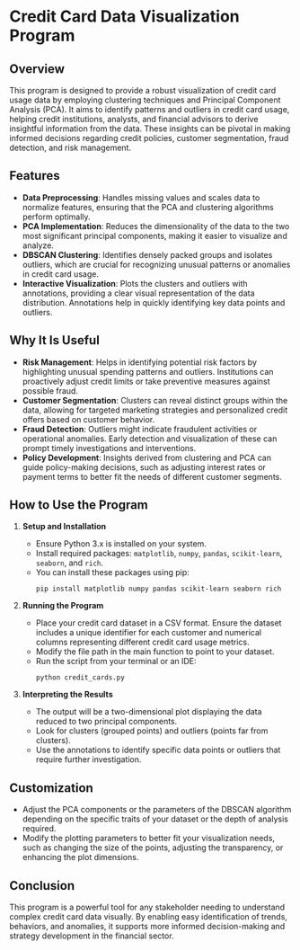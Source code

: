 # Credit Card Data Visualization Program

## Overview

This program is designed to provide a robust visualization of credit card usage data by employing clustering techniques and Principal Component Analysis (PCA). It aims to identify patterns and outliers in credit card usage, helping credit institutions, analysts, and financial advisors to derive insightful information from the data. These insights can be pivotal in making informed decisions regarding credit policies, customer segmentation, fraud detection, and risk management.

## Features

- **Data Preprocessing**: Handles missing values and scales data to normalize features, ensuring that the PCA and clustering algorithms perform optimally.
- **PCA Implementation**: Reduces the dimensionality of the data to the two most significant principal components, making it easier to visualize and analyze.
- **DBSCAN Clustering**: Identifies densely packed groups and isolates outliers, which are crucial for recognizing unusual patterns or anomalies in credit card usage.
- **Interactive Visualization**: Plots the clusters and outliers with annotations, providing a clear visual representation of the data distribution. Annotations help in quickly identifying key data points and outliers.

## Why It Is Useful

- **Risk Management**: Helps in identifying potential risk factors by highlighting unusual spending patterns and outliers. Institutions can proactively adjust credit limits or take preventive measures against possible fraud.
- **Customer Segmentation**: Clusters can reveal distinct groups within the data, allowing for targeted marketing strategies and personalized credit offers based on customer behavior.
- **Fraud Detection**: Outliers might indicate fraudulent activities or operational anomalies. Early detection and visualization of these can prompt timely investigations and interventions.
- **Policy Development**: Insights derived from clustering and PCA can guide policy-making decisions, such as adjusting interest rates or payment terms to better fit the needs of different customer segments.

## How to Use the Program

1. **Setup and Installation**

   - Ensure Python 3.x is installed on your system.
   - Install required packages: `matplotlib`, `numpy`, `pandas`, `scikit-learn`, `seaborn`, and `rich`.
   - You can install these packages using pip:
     ```
     pip install matplotlib numpy pandas scikit-learn seaborn rich
     ```

2. **Running the Program**

   - Place your credit card dataset in a CSV format. Ensure the dataset includes a unique identifier for each customer and numerical columns representing different credit card usage metrics.
   - Modify the file path in the main function to point to your dataset.
   - Run the script from your terminal or an IDE:
     ```
     python credit_cards.py
     ```

3. **Interpreting the Results**
   - The output will be a two-dimensional plot displaying the data reduced to two principal components.
   - Look for clusters (grouped points) and outliers (points far from clusters).
   - Use the annotations to identify specific data points or outliers that require further investigation.

## Customization

- Adjust the PCA components or the parameters of the DBSCAN algorithm depending on the specific traits of your dataset or the depth of analysis required.
- Modify the plotting parameters to better fit your visualization needs, such as changing the size of the points, adjusting the transparency, or enhancing the plot dimensions.

## Conclusion

This program is a powerful tool for any stakeholder needing to understand complex credit card data visually. By enabling easy identification of trends, behaviors, and anomalies, it supports more informed decision-making and strategy development in the financial sector.
